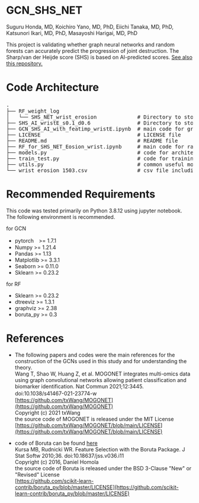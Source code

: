 # GCN_SHS_NET
Suguru Honda, MD, Koichiro Yano, MD, PhD, Eiichi Tanaka, MD, PhD, Katsunori Ikari, MD, PhD, Masayoshi Harigai, MD, PhD

This project is validating whether graph neural networks and random forests can accurately predict the progression of joint destruction. The Sharp/van der Heijde score (SHS) is based on AI-predicted scores. [See also this repository.](https://github.com/honda-s691470/SHS_NET)

# Code Architecture
<pre>
.　　                
├── RF_weight_log       
│   └── SHS_NET_wrist_erosion             # Directory to store config, log, results of visualization and weight parameter files in analysis of Random Forest             
├── SHS_AI_wristE_s0.1_d0.6               # Directory to store config, log, summary of statistics, and weight parameter files in analysis of Graph neural network
├── GCN_SHS_AI_with_featimp_wristE.ipynb  # main code for graph neural network
├── LICENSE                               # LICENSE file
├── README.md                             # README file 
├── RF_for_SHS_NET_Eosion_wrist.ipynb     # main code for random forest with Boruta
├── models.py                             # code for architecuture of graph neural network 
├── train_test.py                         # code for training and testing 
├── utils.py                              # common useful modules (to make scheduler, cosine similarity, adjacent matrix etc.)    
└── wrist_erosion_1503.csv                # csv file including image id and variables   
</pre> 


# Recommended Requirements
This code was tested primarily on Python 3.8.12 using jupyter notebook.
The following environment is recommended.

for GCN
- pytorch　>= 1.7.1
- Numpy >= 1.21.4
- Pandas >= 1.13
- Matplotlib >= 3.3.1
- Seaborn >= 0.11.0
- Sklearn >= 0.23.2

for RF
- Sklearn >= 0.23.2
- dtreeviz >= 1.3.1
- graphviz >= 2.38
- boruta_py >= 0.3

# References
- The following papers and codes were the main references for the construction of the GCNs used in this study and for understanding the theory.  
Wang T, Shao W, Huang Z, et al. MOGONET integrates multi-omics data using graph convolutional networks allowing patient classification and biomarker identification. Nat Commun 2021;12:3445. doi:10.1038/s41467-021-23774-w　[https://github.com/txWang/MOGONET](https://github.com/txWang/MOGONET)  
Copyright (c) 2021 txWang  
the source code of MOGONET is released under the MIT License  
[https://github.com/txWang/MOGONET/blob/main/LICENSE](https://github.com/txWang/MOGONET/blob/main/LICENSE)

- code of Boruta can be found [here](https://github.com/scikit-learn-contrib/boruta_py)   
Kursa MB, Rudnicki WR. Feature Selection with the Boruta Package. J Stat Softw 2010;36. doi:10.18637/jss.v036.i11  
Copyright (c) 2016, Daniel Homola  
the source code of Boruta is released under the BSD 3-Clause "New" or "Revised" License  
[https://github.com/scikit-learn-contrib/boruta_py/blob/master/LICENSE](https://github.com/scikit-learn-contrib/boruta_py/blob/master/LICENSE)
